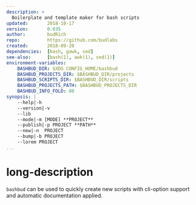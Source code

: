 ```yaml
---
description: >
  Boilerplate and template maker for bash scripts
updated:       2018-10-17
version:       0.035
author:        budRich
repo:          https://github.com/budlabs
created:       2018-09-20
dependencies:  [bash, gawk, sed]
see-also:      [bash(1), awk(1), sed(1)]
environment-variables:
    BASHBUD_DIR: $XDG_CONFIG_HOME/bashbud
    BASHBUD_PROJECTS_DIR: $BASHBUD_DIR/projects
    BASHBUD_SCRIPTS_DIR: $BASHBUD_DIR/scripts
    BASHBUD_PROJECTS_PATH: $BASHBUD_PROJECTS_DIR
    BASHBUD_INFO_FOLD: 80
synopsis: |
    --help|-h
    --version|-v
    --lib
    --mode|-m [MODE] **PROJECT**
    --publish|-p PROJECT **PATH**
    --new|-n  PROJECT
    --bump|-b PROJECT
    --lorem PROJECT
...
```


# long-description

`bashbud` can be used to quickly create new scripts with cli-option support and automatic documentation applied.
